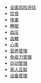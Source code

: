 <div class="markdown-menu">

- [全面风险评估](/product/health/healthEvaluate)
- [饮食](/product/health/food)
- [体重](/product/health/weight)
- [睡眠](/product/health/sleep)
- [血压](/product/health/bloodPressure)
- [血糖](/product/health/bloodSugar)
- [心率](/product/health/hr)
- [营养管理](/product/health/nm)
- [免疫力管理](/product/health/immunityEvaluate)
- [运动管理](/product/health/sportManagement)
- [家人互联](/product/health/family)
- [设备管理](/product/health/equipment)

</div>